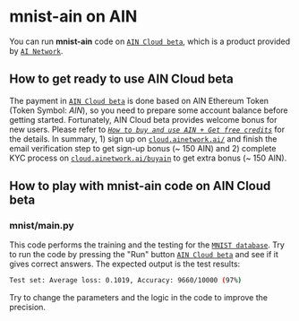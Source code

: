 # mnist-ain on AIN

You can run **mnist-ain** code on [`AIN Cloud beta`](https://cloud.ainetwork.ai/), which is a product provided by [`AI Network`](https://ainetwork.ai/).

## How to get ready to use AIN Cloud beta

The payment in [`AIN Cloud beta`](https://cloud.ainetwork.ai/) is done based on AIN Ethereum Token (Token Symbol: *AIN*), so you need to prepare some account balance before getting started.
Fortunately, AIN Cloud beta provides welcome bonus for new users. Please refer to *[`How to buy and use AIN + Get free credits`](https://medium.com/ai-network/aincloudbeta-3-buyain-c03d727fe5ee)* for the details.
In summary, 1) sign up on [`cloud.ainetwork.ai/`](https://cloud.ainetwork.ai/) and finish the email verification step to get sign-up bonus (~ 150 AIN) and 2) complete KYC process on [`cloud.ainetwork.ai/buyain`](https://cloud.ainetwork.ai/buyain) to get extra bonus (~ 150 AIN).

## How to play with mnist-ain code on AIN Cloud beta

### mnist/main.py

This code performs the training and the testing for the [`MNIST database`](https://en.wikipedia.org/wiki/MNIST_database).
Try to run the code by pressing the "Run" button [`AIN Cloud beta`](https://cloud.ainetwork.ai/)
and see if it gives correct answers.
The expected output is the test results:

```bash
Test set: Average loss: 0.1019, Accuracy: 9660/10000 (97%)
```

Try to change the parameters and the logic in the code to improve the precision.
